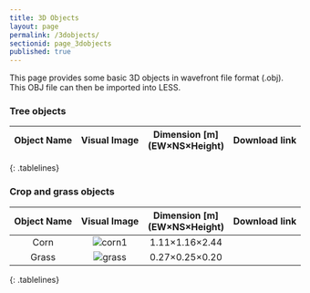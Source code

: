```yaml
---
title: 3D Objects
layout: page
permalink: /3dobjects/
sectionid: page_3dobjects
published: true
---
```


This page provides some basic 3D objects in wavefront file format (.obj). This OBJ file can then be imported into LESS.
<style>
.tablelines table, .tablelines td, .tablelines th {
        border: 1px solid black;
        }
table{
        width:600px;
        }
 .tablelines td img{
       padding:5px;
        }
</style>

### Tree objects
|Object Name|Visual Image|Dimension [m] <br/> (EW×NS×Height)|Download link|
|:-------------:|:-------------:|:-------------:|:-------------:|
{: .tablelines}


### Crop and grass objects



|Object Name|Visual Image|Dimension [m] <br/> (EW×NS×Height)|Download link|
|:-------------:|:-------------:|:-------------:|:-------------:|
|Corn|![corn1](https://user-images.githubusercontent.com/1770654/191771751-e994b375-c195-4685-b961-10d9889ae6b4.png)|1.11×1.16×2.44||
|Grass|![grass](https://user-images.githubusercontent.com/1770654/191773100-53a1790b-9558-4386-9625-4b41f6fbe596.png)|0.27×0.25×0.20||
{: .tablelines}

